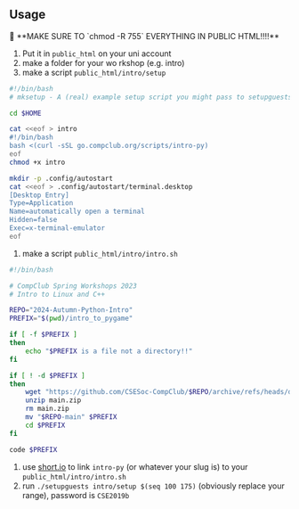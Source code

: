 ## Usage

<aside>
💢 **MAKE SURE TO `chmod -R 755` EVERYTHING IN PUBLIC HTML!!!!**

</aside>

1. Put it in `public_html` on your uni account
2. make a folder for your wo  rkshop (e.g. intro)
3. make a script `public_html/intro/setup`

```bash
#!/bin/bash
# mksetup - A (real) example setup script you might pass to setupguests.

cd $HOME

cat <<eof > intro
#!/bin/bash
bash <(curl -sSL go.compclub.org/scripts/intro-py)
eof
chmod +x intro

mkdir -p .config/autostart
cat <<eof > .config/autostart/terminal.desktop
[Desktop Entry]
Type=Application
Name=automatically open a terminal
Hidden=false
Exec=x-terminal-emulator
eof
```

1. make a script `public_html/intro/intro.sh`

```bash
#!/bin/bash

# CompClub Spring Workshops 2023
# Intro to Linux and C++

REPO="2024-Autumn-Python-Intro"
PREFIX="$(pwd)/intro_to_pygame"

if [ -f $PREFIX ]
then
	echo "$PREFIX is a file not a directory!!"
fi

if [ ! -d $PREFIX ]
then
	wget "https://github.com/CSESoc-CompClub/$REPO/archive/refs/heads/dist.zip"
	unzip main.zip
	rm main.zip
	mv "$REPO-main" $PREFIX
	cd $PREFIX
fi

code $PREFIX
```

1. use [short.io](http://short.io) to link `intro-py` (or whatever your slug is) to your `public_html/intro/intro.sh`
2. run `./setupguests intro/setup $(seq 100 175)` (obviously replace your range), password is `CSE2019b`
